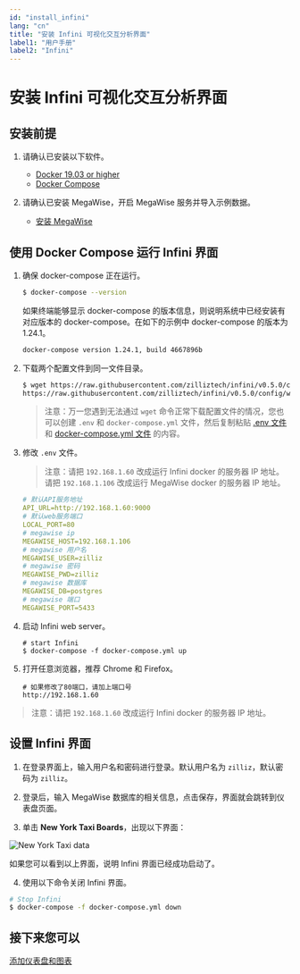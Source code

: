 ```yaml
---
id: "install_infini"
lang: "cn"
title: "安装 Infini 可视化交互分析界面"
label1: "用户手册"
label2: "Infini"
---
```

# 安装 Infini 可视化交互分析界面


## 安装前提

1. 请确认已安装以下软件。
   - [Docker 19.03 or higher](https://docs.docker.com/engine/installation/linux/docker-ce/ubuntu/)
   - [Docker Compose](https://docs.docker.com/compose/install/)

2. 请确认已安装 MegaWise，开启 MegaWise 服务并导入示例数据。
   - [安装 MegaWise](./install_megawise)




## 使用 Docker Compose 运行 Infini 界面

1. 确保 docker-compose 正在运行。 

   ```bash
   $ docker-compose --version
   ```

    如果终端能够显示 docker-compose 的版本信息，则说明系统中已经安装有对应版本的 docker-compose。在如下的示例中 docker-compose 的版本为1.24.1。

    ```bash
    docker-compose version 1.24.1, build 4667896b
    ```

2. 下载两个配置文件到同一文件目录。

   ```bash
   $ wget https://raw.githubusercontent.com/zilliztech/infini/v0.5.0/config/webserver/.env \
   https://raw.githubusercontent.com/zilliztech/infini/v0.5.0/config/webserver/docker-compose.yml

   ```
   > 注意：万一您遇到无法通过 `wget` 命令正常下载配置文件的情况，您也可以创建 `.env` 和 `docker-compose.yml` 文件，然后复制粘贴 [.env 文件](https://github.com/zilliztech/infini/blob/v0.5.0/config/webserver/.env) 和 [docker-compose.yml 文件](https://github.com/zilliztech/infini/blob/v0.5.0/config/webserver/docker-compose.yml) 的内容。

3. 修改 `.env` 文件。

   > 注意：请把 `192.168.1.60` 改成运行 Infini docker 的服务器 IP 地址。请把 `192.168.1.106` 改成运行 MegaWise docker 的服务器 IP 地址。

   ```yml
   # 默认API服务地址
   API_URL=http://192.168.1.60:9000
   # 默认web服务端口
   LOCAL_PORT=80
   # megawise ip
   MEGAWISE_HOST=192.168.1.106
   # megawise 用户名
   MEGAWISE_USER=zilliz
   # megawise 密码
   MEGAWISE_PWD=zilliz
   # megawise 数据库
   MEGAWISE_DB=postgres
   # megawise 端口
   MEGAWISE_PORT=5433
   ```

4. 启动 Infini web server。

   ```shell
   # start Infini
   $ docker-compose -f docker-compose.yml up
   ```


5. 打开任意浏览器，推荐 Chrome 和 Firefox。

   ```shell
   # 如果修改了80端口，请加上端口号
   http://192.168.1.60
   ```
> 注意：请把 `192.168.1.60` 改成运行 Infini docker 的服务器 IP 地址。

## 设置 Infini 界面


1. 在登录界面上，输入用户名和密码进行登录。默认用户名为 `zilliz`，默认密码为 `zilliz`。


2. 登录后，输入 MegaWise 数据库的相关信息，点击保存，界面就会跳转到仪表盘页面。


3. 单击 **New York Taxi Boards**，出现以下界面：

![New York Taxi data](../assets/nyc-demo.png)

如果您可以看到以上界面，说明 Infini 界面已经成功启动了。


4. 使用以下命令关闭 Infini 界面。

```bash
# Stop Infini
$ docker-compose -f docker-compose.yml down
```
## 接下来您可以

[添加仪表盘和图表](./add_dashboard)
